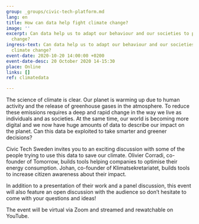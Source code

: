 ```yaml
---
group: _groups/civic-tech-platform.md
lang: en
title: How can data help fight climate change?
image: ''
excerpt: Can data help us to adapt our behaviour and our societies to prevent climate
  change?
ingress-text: Can data help us to adapt our behaviour and our societies to prevent
  climate change?
event-date: 2020-10-20 14:00:00 +0200
event-date-desc: 20 October 2020 14-15:30
place: Online
links: []
ref: climatedata

---
```

The science of climate is clear. Our planet is warming up due to human activity and the release of greenhouse gases in the atmosphere. To reduce these emissions requires a deep and rapid change in the way we live as individuals and as societies. At the same time, our world is becoming more digital and we now have huge amounts of data to describe our impact on the planet. Can this data be exploited to take smarter and greener decisions?

Civic Tech Sweden invites you to an exciting discussion with some of the people trying to use this data to save our climate. Olivier Corradi, co-founder of Tomorrow, builds tools helping companies to optimise their energy consumption. Johan, co-founder of Klimatsekretariatet, builds tools to increase citizen awareness about their impact.

In addition to a presentation of their work and a panel discussion, this event will also feature an open discussion with the audience so don’t hesitate to come with your questions and ideas!

The event will be virtual via Zoom and streamed and rewatchable on YouTube.